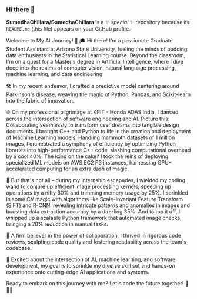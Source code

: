### Hi there 👋


**SumedhaChillara/SumedhaChillara** is a ✨ _special_ ✨ repository because its `README.md` (this file) appears on your GitHub profile.

Welcome to My AI Journey! 🚀
🎓 Hi there! I'm a passionate Graduate Student Assistant at Arizona State University, fueling the minds of budding data enthusiasts in the Statistical Learning course. Beyond the classroom, I'm on a quest for a Master's degree in Artificial Intelligence, where I dive deep into the realms of computer vision, natural language processing, machine learning, and data engineering.

🛠️ In my recent endeavor, I crafted a predictive model centering around Parkinson's disease, weaving the magic of Python, Pandas, and Scikit-learn into the fabric of innovation.

🌐 On my professional pilgrimage at KPIT - Honda ADAS India, I danced across the intersection of software engineering and AI. Picture this: Collaborating seamlessly to transform user dreams into tangible design documents, I brought C++ and Python to life in the creation and deployment of Machine Learning models. Handling mammoth datasets of 1 million images, I orchestrated a symphony of efficiency by optimizing Python libraries into high-performance C++ code, slashing computational overhead by a cool 40%. The icing on the cake? I took the reins of deploying specialized ML models on AWS EC2 P3 instances, harnessing GPU-accelerated computing for an extra dash of magic.

🚀 But that's not all – during my internship escapades, I wielded my coding wand to conjure up efficient image processing kernels, speeding up operations by a nifty 30% and trimming memory usage by 25%. I sprinkled in some CV magic with algorithms like Scale-Invariant Feature Transform (SIFT) and R-CNN, revealing intricate patterns and anomalies in images and boosting data extraction accuracy by a dazzling 35%. And to top it off, I whipped up a scalable Python framework that automated image checks, bringing a 70% reduction in manual tasks.

🌈 A firm believer in the power of collaboration, I thrived in rigorous code reviews, sculpting code quality and fostering readability across the team's codebase.

🚀 Excited about the intersection of AI, machine learning, and software development, my goal is to sprinkle my diverse skill set and hands-on experience onto cutting-edge AI applications and systems.

Ready to embark on this journey with me? Let's code the future together! 🚀👩‍💻


